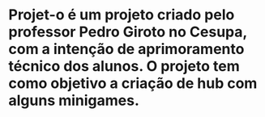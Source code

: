 # Projet-o é um projeto criado pelo professor Pedro Giroto no Cesupa, com a intenção de aprimoramento técnico dos alunos. O projeto tem como objetivo a criação de hub com alguns minigames.
